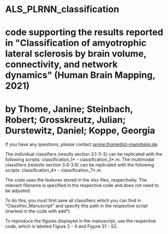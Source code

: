 # ALS_PLRNN_classification
# code supporting the results reported in "Classification of amyotrophic lateral sclerosis by brain volume, connectivity, and network dynamics" (Human Brain Mapping, 2021)
# by Thome, Janine; Steinbach, Robert; Grosskreutz, Julian; Durstewitz, Daniel; Koppe, Georgia

If you have any questions, please contact janine.thome@zi-mannheim.de

The individual classifiers (results section 3.1-3-3) can be replicated with the following scripts: classification_1* - classification_3*.m.
The multimodal classifiers (restults section 3.4-3.6) can be replicated with the following scripts: classification_4* - classification_7*.m.

The code uses the features stored in the xlsx files, respectively. The relevant filename is specified in the respective code and does not need to be adjusted.

To do this, you must first save all classifiers which you can find in "Classifier_Manuscript" and specify this path in the respective script (marked in the code with add*).

To reproduce the figures displayed in the manuscript, use the respective code, which is labeled Figure 2 - 4 and Figure S1 - S2.
